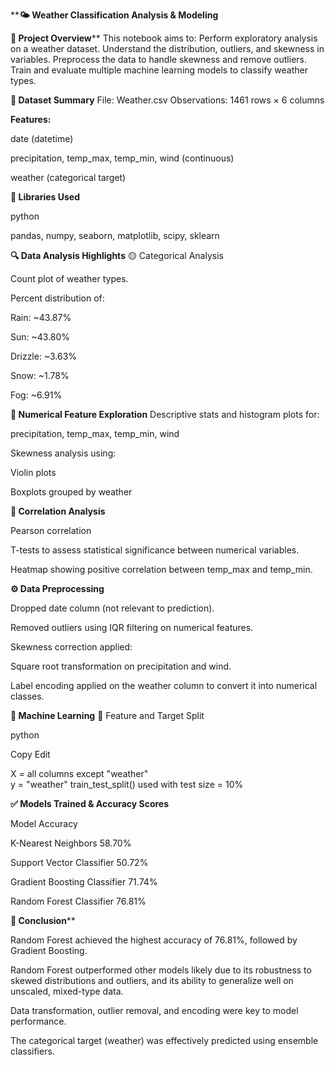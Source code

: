 ****🌤️ Weather Classification Analysis & Modeling**

**📌 Project Overview****
This notebook aims to:
Perform exploratory analysis on a weather dataset.
Understand the distribution, outliers, and skewness in variables.
Preprocess the data to handle skewness and remove outliers.
Train and evaluate multiple machine learning models to classify weather types.

**📁 Dataset Summary**
File: Weather.csv
Observations: 1461 rows × 6 columns

**Features:**

date (datetime)

precipitation, temp_max, temp_min, wind (continuous)

weather (categorical target)

**🔧 Libraries Used**

python

pandas, numpy, seaborn, matplotlib, scipy, sklearn

**🔍 Data Analysis Highlights**
🟡 Categorical Analysis

Count plot of weather types.

Percent distribution of:

Rain: ~43.87%

Sun: ~43.80%

Drizzle: ~3.63%

Snow: ~1.78%

Fog: ~6.91%

**🔵 Numerical Feature Exploration**
Descriptive stats and histogram plots for:

precipitation, temp_max, temp_min, wind

Skewness analysis using:

Violin plots

Boxplots grouped by weather

**🔴 Correlation Analysis**

Pearson correlation

T-tests to assess statistical significance between numerical variables.

Heatmap showing positive correlation between temp_max and temp_min.

**⚙️ Data Preprocessing**

Dropped date column (not relevant to prediction).

Removed outliers using IQR filtering on numerical features.

Skewness correction applied:

Square root transformation on precipitation and wind.

Label encoding applied on the weather column to convert it into numerical classes.

**🎯 Machine Learning**
🧪 Feature and Target Split

python

Copy
Edit

X = all columns except "weather"  
y = "weather"
train_test_split() used with test size = 10%

**✅ Models Trained & Accuracy Scores**

Model	Accuracy

K-Nearest Neighbors	58.70%

Support Vector Classifier	50.72%

Gradient Boosting Classifier	71.74%

Random Forest Classifier	76.81%


**📌 Conclusion****

Random Forest achieved the highest accuracy of 76.81%, followed by Gradient Boosting.

Random Forest outperformed other models likely due to its robustness to skewed distributions and outliers, and its ability to generalize well on unscaled, mixed-type data.

Data transformation, outlier removal, and encoding were key to model performance.

The categorical target (weather) was effectively predicted using ensemble classifiers.

